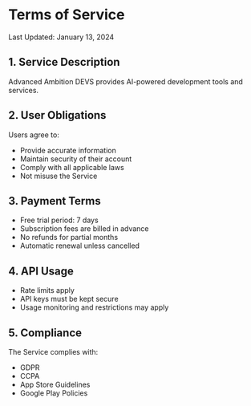 # Terms of Service

Last Updated: January 13, 2024

## 1. Service Description

Advanced Ambition DEVS provides AI-powered development tools and services.

## 2. User Obligations

Users agree to:
- Provide accurate information
- Maintain security of their account
- Comply with all applicable laws
- Not misuse the Service

## 3. Payment Terms

- Free trial period: 7 days
- Subscription fees are billed in advance
- No refunds for partial months
- Automatic renewal unless cancelled

## 4. API Usage

- Rate limits apply
- API keys must be kept secure
- Usage monitoring and restrictions may apply

## 5. Compliance

The Service complies with:
- GDPR
- CCPA
- App Store Guidelines
- Google Play Policies
